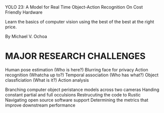 YOLO 23:  A Model for Real Time Object-Action Recognition On Cost Friendly Hardware

Learn the basics of computer vision using the best of the best at the right price.

By Michael V. Ochoa 

# MAJOR RESEARCH CHALLENGES

Human pose estimation (Who is here?)
Blurring face for privacy
Action recognition (Whatcha up to?)
Temporal association (Who has what?)
Object classficiation (What is it?)
Action analysis

Branching computer object peristance models across two cameras
Handing constant partial and full occulsions 
Restrucuting the code to Rustic
Navigating open source software support
Determining the metrics that improve downstream performance


